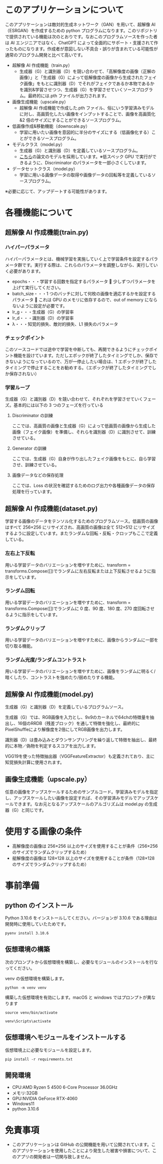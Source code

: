# このアプリケーションについて

このアプリケーションは敵対的生成ネットワーク（GAN）を用いて、超解像 AI （ESRGAN）を作成するための python プログラムになります。このリポジトリで提供されている機能は次のとおりです。なおこのプログラムソースを作った者は AI エンジニアではなく、ChatGPT によって全面的にサポート・支援されて作ったものになります。作成者が意図しない不具合・誤りが含まれている可能性が通常のプログラム開発と比べて高いです。

- 超解像 AI 作成機能（train.py）
  - 生成器（G）と識別器（D）を競い合わせて、「高解像度の画像（正解の画像）」と「生成器（G）によって低解像度の画像から生成されたフェイク画像」をもとに識別器（D）でそれがフェイクであるか本物であるかを識別&学習させつつ、生成器（G）を学習させていくソースプログラム。最終的には.pth ファイルが出力されます。
- 画像生成機能（upscale.py）
  - 超解像 AI 作成機能で作成した.pth ファイル、俗にいう学習済みモデルに対し、高画質化したい画像をインプットすることで、画像を高画質化&2 倍のサイズにすることができるソースプログラム。
- 低画像作成&移動機能（downscale.py）
  - 学習に用いたい画像を意図的に半分のサイズにする（低画像化する）ことができるソースプログラム。
- モデルクラス（model.py）
  - 生成器（G）と識別器（D）を定義しているソースプログラム。
  - [こちら](https://arxiv.org/abs/1809.00219)の論文のモデルを採用しています。※低スペック GPU で実行ができるように、Discriminator のパラメータを一部小さくしています。
- データセットクラス（model.py）
  - 学習に用いる画像データの取得や画像データの回転等を定義しているソースプログラム。

※必要に応じて、アップデートする可能性があります。

# 各種機能について

## 超解像 AI 作成機能(train.py)

### ハイパーパラメータ

ハイパーパラメータとは、機械学習を実施していく上で学習条件を設定するパラメータ群です。実行する際は、これらのパラメータを調整しながら、実行していく必要があります。

- epochs・・・学習する回数を指定するパラメータ 🚨 少しずつパラメータを上げて実行してください。
- batch_size・・・1 つのバッチに対して何枚の画像を適応するかを設定するパラメータ 🚨 これは GPU のメモリに依存するので、out of memory にならないように設定が必要です。
- lr_g・・・生成器（G）の学習率
- lr_d・・・識別器（D）の学習率
- λ・・・知覚的損失、敵対的損失、L1 損失のパラメータ

### チェックポイント

このソースコードでは途中で学習を中断しても、再開できるようにチェックポイント機能を設けています。ただしエポックが終了したタイミングでしか、保存できないようになっているので、万が一停止したい場合は、1 エポックが終了したタイミングで停止することをお勧めする。（エポックが終了したタイミングでしか保存されない）

### 学習ループ

生成器（G）と識別器（D）を競い合わせて、それぞれを学習させていくフェーズ。基本的には以下の 3 つのフェーズを行っている

1. Discriminator の訓練

   ここでは、高画質の画像と生成器（G）によって低画質の画像から生成した画像（フェイク画像）を準備し、それらを識別器（D）に識別させて、訓練させている。

2. Generator の訓練

   ここでは、生成器（G）自身が作り出したフェイク画像をもとに、自ら学習させ、訓練させている。

3. 画像データなどの保存処理

   ここでは、Loss の状況を確認するためのログ出力や各種画像データの保存処理を行っています。

## 超解像 AI 作成機能(dataset.py)

学習する画像のデータをテンソル化するためのプログラムソース。低画質の画像はすべて 256×256 にリサイズされ、高画質の画像は全て 512×512 にリサイズするように設定しています。またランダムな回転・反転・クロップもここで定義している。

### 左右上下反転

用いる学習データのバリエーションを増やすために、transform = transforms.Compose([])でランダムに左右反転または上下反転させるように指示をしています。

### ランダム回転

用いる学習データのバリエーションを増やすために、transform = transforms.Compose([])でランダムに 0 度、90 度、180 度、270 度回転させるように指示をしています。

### ランダムクリップ

用いる学習データのバリエーションを増やすために、画像からランダムに一部を切り取る機能。

### ランダム光度/ランダムコントラスト

用いる学習データのバリエーションを増やすために、画像をランダムに明るく/暗くしたり、コントラストを強めたり/弱めたりする機能。

## 超解像 AI 作成機能(model.py)

生成器（G）と識別器（D）を定義しているプログラムソース。

生成器（G）では、RGB画像を入力とし、9x9のカーネルで64chの特徴量を抽出し、16個のRRDB（残差ブロック）を通して特徴を強化し、最終的にPixelShuffleにより解像度を2倍にしてRGB画像を出力します。

識別器（D）は畳み込みとダウンサンプリングを繰り返して特徴を抽出し、最終的に本物／偽物を判定するスコアを出力します。

VGG19を使った特徴抽出器（VGGFeatureExtractor）も定義されており、主に知覚損失計算に使用されます。

## 画像生成機能（upscale.py）

任意の画像をアップスケールするためのサンプルコード。学習済みモデルを指定し、アップスケールしたい画像を設定すれば、その学習済みモデルでアップスケールできます。なお元となるアップスケールのアルゴリズムは model.py の生成器（G）と同じです。

# 使用する画像の条件

- 高解像度の画像は 256×256 以上のサイズを使用することが条件（256×256 のサイズでランダムクリップするため）
- 艇解像度の画像は 128×128 以上のサイズを使用することが条件（128×128 のサイズでランダムクリップするため）

# 事前準備

## python のインストール

Python 3.10.6 をインストールしてください。バージョンが 3.10.6 である理由は開発時に使用していたためです。

```
pyenv install 3.10.6
```

## 仮想環境の構築

次のプロンプトから仮想環境を構築し、必要なモジュールのインストールを行なってください。

venv の仮想環境を構築します。

```
python -m venv venv
```

構築した仮想環境を有効にします。macOS と windows ではプロンプトが異なります

```
source venv/bin/activate
```

```
venv\Scripts\activate
```

## 仮想環境へモジュールをインストールする

仮想環境上に必要なモジュールを設定します。

```
pip install -r requirements.txt
```

## 開発環境

- CPU:AMD Ryzen 5 4500 6-Core Processor 36.0GHz
- メモリ:32GB
- GPU:NVIDIA GeForce RTX-4060
- Windows11
- python 3.10.6

# 免責事項

- このアプリケーションは GitHub の公開機能を用いて公開されています。このアプリケーションを使用したことにより発生した被害や損害について、このアプリの開発者は一切関与致しません。

